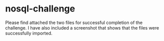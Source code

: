 # nosql-challenge

Please find attached the two files for successful completion of the challenge.  I have also included a screenshot that shows that the files were successfully imported.
